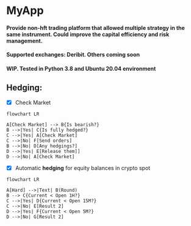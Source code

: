 
# MyApp
#### Provide non-hft trading platform that allowed multiple strategy in the same instrument. Could improve the capital efficiency and risk management.

#### Supported exchanges: Deribit. Others coming soon

#### WIP. Tested in Python 3.8 and Ubuntu 20.04 environment

## Hedging:

- [x] Check Market


```mermaid
flowchart LR

A[Check Market] --> B{Is bearish?}
B -->|Yes| C{Is fully hedged?}
C -->|Yes| A[Check Market]
C -->|No| F[Send orders]
B -->|No| D[Any hedgings?]
D -->|Yes| E[Release them]]
D -->|No| A[Check Market]
```
- [x] Automatic **hedging** for equity balances in crypto spot


```mermaid
flowchart LR

A[Hard] -->|Text| B(Round)
B --> C{Current < Open 1H?}
C -->|Yes| D{Current < Open 15M?}
C -->|No| E[Result 2]
D -->|Yes| F{Current < Open 5M?}
D -->|No| G[Result 2]
```
